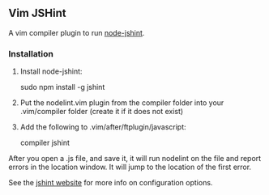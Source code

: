 ## Vim JSHint

A vim compiler plugin to run [node-jshint](https://github.com/jshint/node-jshint).

### Installation 

1. Install node-jshint:

    sudo npm install -g jshint

2. Put the nodelint.vim plugin from the compiler folder into your .vim/compiler folder (create it if it does not exist)
3. Add the following to .vim/after/ftplugin/javascript:

    compiler jshint

After you open a .js file, and save it, it will run nodelint on the file and report errors in the location window.
It will jump to the location of the first error.

See the [jshint website](http://jshint.com) for more info on configuration options.
